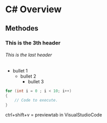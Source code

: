 # C# Overview
## Methodes
### This is the 3th header
###### This is the last header

* bullet 1
    - bullet 2
        - bullet 3


```csharp
for (int i = 0 ; i < 10; i++)
{
    // Code to execute.
}
```
ctrl+shift+v = previewtab in VisualStudioCode
